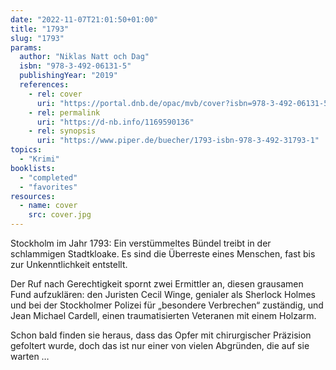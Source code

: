 ```yaml
---
date: "2022-11-07T21:01:50+01:00"
title: "1793"
slug: "1793"
params:
  author: "Niklas Natt och Dag"
  isbn: "978-3-492-06131-5"
  publishingYear: "2019"
  references:
    - rel: cover
      uri: "https://portal.dnb.de/opac/mvb/cover?isbn=978-3-492-06131-5"
    - rel: permalink
      uri: "https://d-nb.info/1169590136"
    - rel: synopsis
      uri: "https://www.piper.de/buecher/1793-isbn-978-3-492-31793-1"
topics:
  - "Krimi"
booklists:
  - "completed"
  - "favorites"
resources:
  - name: cover
    src: cover.jpg
---
```

Stockholm im Jahr 1793: Ein verstümmeltes Bündel treibt in der schlammigen 
Stadtkloake. Es sind die Überreste eines Menschen, fast bis zur Unkenntlichkeit 
entstellt.

Der Ruf nach Gerechtigkeit spornt zwei Ermittler an, diesen grausamen Fund 
aufzuklären: den Juristen Cecil Winge, genialer als Sherlock Holmes und bei der 
Stockholmer Polizei für „besondere Verbrechen“ zuständig, und Jean Michael 
Cardell, einen traumatisierten Veteranen mit einem Holzarm.

Schon bald finden sie heraus, dass das Opfer mit chirurgischer Präzision 
gefoltert wurde, doch das ist nur einer von vielen Abgründen, die auf sie warten …